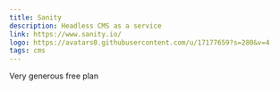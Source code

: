 ```yaml
---
title: Sanity
description: Headless CMS as a service
link: https://www.sanity.io/
logo: https://avatars0.githubusercontent.com/u/17177659?s=280&v=4
tags: cms
---
```


Very generous free plan

